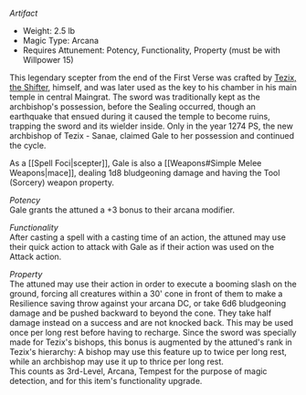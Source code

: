 _Artifact_
 
- Weight: 2.5 lb
- Magic Type: Arcana
- Requires Attunement: Potency, Functionality, Property (must be with Willpower 15)
 
This legendary scepter from the end of the First Verse was crafted by [Tezix, the Shifter](Tezix,%20the%20Shifter), himself, and was later used as the key to his chamber in his main temple in central Maingrat. The sword was traditionally kept as the archbishop's possession, before the Sealing occurred, though an earthquake that ensued during it caused the temple to become ruins, trapping the sword and its wielder inside. Only in the year 1274 PS, the new archbishop of Tezix - Sanae, claimed Gale to her possession and continued the cycle.
 
As a [[Spell Foci|scepter]], Gale is also a [[Weapons#Simple Melee Weapons|mace]], dealing 1d8 bludgeoning damage and having the Tool (Sorcery) weapon property.
 
_Potency_  
Gale grants the attuned a +3 bonus to their arcana modifier.
 
_Functionality_  
After casting a spell with a casting time of an action, the attuned may use their quick action to attack with Gale as if their action was used on the Attack action.
 
_Property_  
The attuned may use their action in order to execute a booming slash on the ground, forcing all creatures within a 30' cone in front of them to make a Resilience saving throw against your arcana DC, or take 6d6 bludgeoning damage and be pushed backward to beyond the cone. They take half damage instead on a success and are not knocked back. This may be used once per long rest before having to recharge. Since the sword was specially made for Tezix's bishops, this bonus is augmented by the attuned's rank in Tezix's hierarchy: A bishop may use this feature up to twice per long rest, while an archbishop may use it up to thrice per long rest.  
This counts as 3rd-Level, Arcana, Tempest for the purpose of magic detection, and for this item's functionality upgrade.